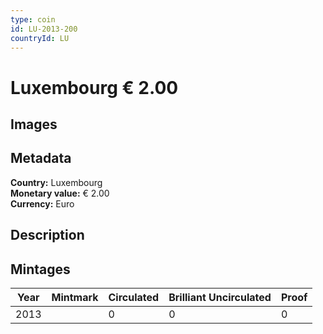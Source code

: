 ```yaml
---
type: coin
id: LU-2013-200
countryId: LU
---
```


# Luxembourg € 2.00

## Images


## Metadata

**Country:** Luxembourg\
**Monetary value:** € 2.00\
**Currency:** Euro

## Description


## Mintages
| Year | Mintmark | Circulated | Brilliant Uncirculated | Proof |
| ---- | -------- | ---------- | ---------------------- | ----- |
| 2013 |  | 0| 0 | 0 |
